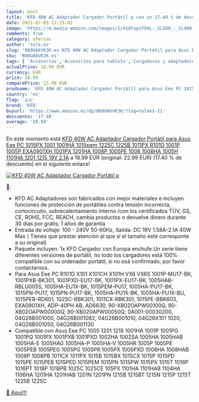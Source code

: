 ```yaml
---
layout: post
title: 'KFD 40W AC Adaptador Cargador Portátil p con un 17.40 % de descuento'
date: 2021-07-05 12:25:02
image: 'https://m.media-amazon.com/images/I/41OFapiF94L._SL500_._SL400_.jpg'
comments: true
category: ofertas
author: 'tole.es'
slug: 'B00UA6VK3K-es KFD 40W AC Adaptador Cargador Portátil para Asus Eee PC...'
sku: 'B00UA6VK3K-es'
tags: [ 'Accesorios','Accesorios para tablets','Cargadores y adaptadores para tablets','Informática','asus','kfd', ]
actualPrice: 18.99 EUR
currency: EUR
price: 18.99
comparePrice: 22.99 EUR
prodname: 'KFD 40W AC Adaptador Cargador Portátil para Asus Eee PC 1015PX 1001 1001HA 1015pem 1225C 1225B 1011PX R101D 1001P 1005P EXA0901XH 1001PX 1201HA 1008P 1005PE 1008 1008HA 1005H 1101HA 1201 1215 19V 2.1A'
country: 'es'
flag: '🇪🇸'
brand: 'KFD'
buyurl: 'https://www.amazon.es/dp/B00UA6VK3K/?tag=tolees-21'
descuento: '17.40'
average: '18.99'
---
```


En este momento está [KFD 40W AC Adaptador Cargador Portátil para Asus Eee PC 1015PX 1001 1001HA 1015pem 1225C 1225B 1011PX R101D 1001P 1005P EXA0901XH 1001PX 1201HA 1008P 1005PE 1008 1008HA 1005H 1101HA 1201 1215 19V 2.1A](https://www.amazon.es/dp/B00UA6VK3K/?tag=tolees-21) a 18.99 EUR (original: 22.99 EUR) (17.40 %  de descuento) en el siguiente enlace!

[![KFD 40W AC Adaptador Cargador Portátil p](https://m.media-amazon.com/images/I/41OFapiF94L._SL500_._SL400_.jpg)](https://www.amazon.es/dp/B00UA6VK3K/?tag=tolees-21)

🔎:

- KFD AC Adaptadores son fabricados con mejor materiales e incluyen funciones de protección de portátiles contra tensión incorrecta, cortocircuito, sobrecalentamiento interno /con los certificados TÜV, GS, CE, ROHS, FCC, REACH, cambia productos o devuelve dinero durante 30 dias por gratis, 1 años de garantía
- Entrada de voltaje: 100 - 240V 50-60Hz, Salida: DC 19V 1.58A-2.1A 40W Max ( Tienes que prestar atención al que si el tamaño esté corresponte a su original)
- Paquete incluyen: 1x KFD Cargador con Europa enchufe.Un serie tiene diferentes versiones de portátil, no todo los cargadores está 100% compatible con su ordenador portátil, si no esá confirmado, por favor contactarnos.
- Para Asus Eee PC R101D X101 X101CH X101H VX6 VX6S 1001P-MU17-BK, 1001PXB-BK301, 1001PXD-EU17-BK, 1001PX-EU17-BK, 1005HAB-RBLU005S, 1005HA-EU1X-BK, 1015PEM-PU17, 1005HA-PU17-BK, 1015PN-PU17, 1015PN-PU17-BK, 1005HA-PU1X-BK, 1005HA-PU1X-BU, 1015PEB-RD601, 1025C-BBK301, 1011CX-RBK301, 1015PE-BBK603, EXA0901XH, ADP-40PH AB, AD6630, 90-XB02OAPW00100Q, 90-XB02OAPW00000Q, 90-XB020APW00050Q; 0A001-00030200, 04G26B001000, 04G26B001082, 04G26B001010, 04G26X101 1020, 04G26B001050, 04G26B001130
- Compatible con Asus Eee PC 1005 1201 1218 1001HA 1001P 1001PG 1001PQ 1001PX 1001PXB 1001PXD 1002HA 1002SA 1005HA 1005HAB 1005HA-E 1005HAG 1005HA-P 1005HA-V 1005HR 1005P 1005PE 1005PEB 1005PEG 1005PG 1005PR 1005PX 1005PXD 1008HA 1008HAB 1008P 1008PB 1011CX 1011PX 1015B 1015BX 1015CX 1015P 1015PD 1015PE 1015PEB 1015PED 1015PEM 1015PN 1015PW 1015PX 1015T 1016P 1016PT 1018P 1018PB 1025C 1025CE 105PX 1101HA 1101HAB 1104HA 1106HA 1201HA 1201HAB 1201N 1201PN 1215B 1215BT 1215N 1215P 1215T 1225B 1225C

[🛒 Aquí!!!](https://www.amazon.es/dp/B00UA6VK3K/?tag=tolees-21)
